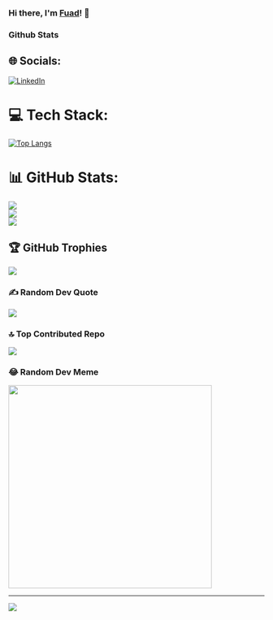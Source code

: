 ### Hi there, I'm [Fuad](https://www.linkedin.com/in/teuku-fuad-maulana-97619319a/)! 👋

### Github Stats

<!--
**fuadvi/fuadvi** is a ✨ _special_ ✨ repository because its `README.md` (this file) appears on your GitHub profile.

Here are some ideas to get you started:

- 🔭 I’m currently working on ...
- 🌱 I’m currently learning ...
- 👯 I’m looking to collaborate on ...
- 🤔 I’m looking for help with ...
- 💬 Ask me about ...
- 📫 How to reach me: ...
- 😄 Pronouns: ...
- ⚡ Fun fact: ...
-->


## 🌐 Socials:
[![LinkedIn](https://img.shields.io/badge/LinkedIn-%230077B5.svg?logo=linkedin&logoColor=white)](https://www.linkedin.com/in/teuku-fuad-maulana-97619319a/) 

# 💻 Tech Stack:
[![Top Langs](https://github-readme-stats.vercel.app/api/top-langs/?username=fuadvi&layout=compact)](https://github.com/anuraghazra/github-readme-stats)

# 📊 GitHub Stats:
![](https://github-readme-stats.vercel.app/api?username=fuadvi&theme=dark&hide_border=false&include_all_commits=true&count_private=true)<br/>
![](https://github-readme-streak-stats.herokuapp.com/?user=fuadvi&theme=dark&hide_border=false)<br/>
![](https://github-readme-stats.vercel.app/api/top-langs/?username=fuadvi&theme=dark&hide_border=false&include_all_commits=true&count_private=true&layout=compact)

## 🏆 GitHub Trophies
![](https://github-profile-trophy.vercel.app/?username=fuadvi&theme=radical&no-frame=true&no-bg=false&margin-w=4)

### ✍️ Random Dev Quote
![](https://quotes-github-readme.vercel.app/api?type=vetical&theme=radical)

### 🔝 Top Contributed Repo
![](https://github-contributor-stats.vercel.app/api?username=fuadvi&limit=5&theme=dark&combine_all_yearly_contributions=true)

### 😂 Random Dev Meme
<img src='https://randommeme-five.vercel.app/' style="height: 400px;"/>

---
[![](https://visitcount.itsvg.in/api?id=fuadvi&icon=0&color=0)](https://visitcount.itsvg.in)

<!-- Proudly created with GPRM ( https://gprm.itsvg.in ) -->
